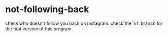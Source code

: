 # not-following-back
check who doesn't follow you back on Instagram. check the 'v1' branch for the first version of this program
